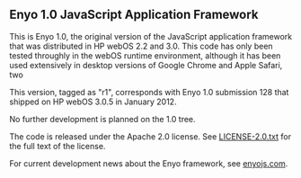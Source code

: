 Enyo 1.0 JavaScript Application Framework
-----------------------------------------

This is Enyo 1.0, the original version of the JavaScript application framework
that was distributed in HP webOS 2.2 and 3.0.  This code has only been tested
throughly in the webOS runtime environment, although it has been used
extensively in desktop versions of Google Chrome and Apple Safari, two

This version, tagged as "r1", corresponds with Enyo 1.0 submission 128 that
shipped on HP webOS 3.0.5 in January 2012.

No further development is planned on the 1.0 tree.

The code is released under the Apache 2.0 license.  See
[LICENSE-2.0.txt](LICENSE-2.0.txt) for the full text of the license.

For current development news about the Enyo framework, see
[enyojs.com](http://enyojs.com).
